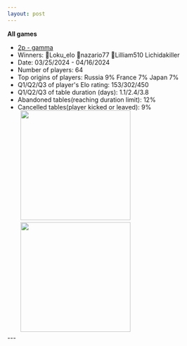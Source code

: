 ```yaml
---
layout: post
---
```

**All games**
- [2p - gamma](https://boardgamearena.com/tournament?id=279981)
- Winners: 🥇Loku_elo 🥈nazario77 🥉Lilliam510 Lichidakiller
- Date: 03/25/2024 - 04/16/2024
- Number of players: 64
- Top origins of players: Russia 9% France 7% Japan 7% 
- Q1/Q2/Q3 of player's Elo rating: 153/302/450
- Q1/Q2/Q3 of table duration (days): 1.1/2.4/3.8
- Abandoned tables(reaching duration limit): 12%
- Cancelled tables(player kicked or leaved): 9% 
<div>
 <img src="/wpoc/assets/images/t_Splendor_Elo_20240310204745.png" width="250" style="display: block; margin-left: 30px; margin-bottom: 5px; margin-top:-15px"/>
</div>
<div>
 <img src="/wpoc/assets/images/t_Splendor_Duration_20240310204745.png" width="250" style="display: block; margin-left: 30px; margin-bottom: 5px;"/>
</div>
---
